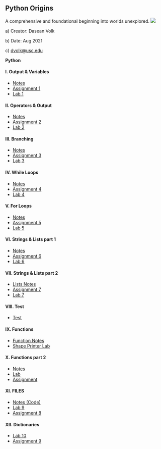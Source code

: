 ## Python Origins
A comprehensive and foundational beginning into worlds unexplored.
![](https://images.unsplash.com/photo-1555949963-ff9fe0c870eb?ixid=MnwxMjA3fDB8MHxwaG90by1wYWdlfHx8fGVufDB8fHx8&ixlib=rb-1.2.1&auto=format&fit=crop&w=1470&q=80)

 a) Creator: Dasean Volk
    
 b) Date: Aug 2021
    
 c) dvolk@usc.edu




**Python**
#### I. Output & Variables
* [Notes]()
* [Assignment 1](lab4_volk_dasean.py)
* [Lab 1]()
#### II. Operators & Output
* [Notes]()
* [Assignment 2]()
* [Lab 2]()
#### III. Branching
* [Notes]()
* [Assignment 3]()
* [Lab 3]()
#### IV. While Loops
* [Notes]()
* [Assignment 4]()
* [Lab 4](lab4_volk_dasean.py)
#### V. For Loops
* [Notes]()
* [Assignment 5]()
* [Lab 5](lab5_volk_dasean.py)
#### VI. Strings & Lists part 1
* [Notes]()
* [Assignment 6]()
* [Lab 6](lab6_volk_dasean.py)
#### VII. Strings & Lists part 2
* [Lists Notes](week7.md)
* [Assignment 7]()
* [Lab 7](lab6_volk_dasean.py)
#### VIII. Test
* [Test](test.py)
#### IX. Functions 
* [Function Notes](week9.py)
* [Shape Printer Lab](lab7.py)
#### X. Functions part 2
* [Notes]()
* [Lab]()
* [Assignment]()
#### XI. FILES
* [Notes](week11.md)[ (Code)](week11notes.py)
* [Lab 9](lab9.py)
* [Assignment 8](a8_volk_dasean.py)
#### XII. Dictionaries
* [Lab 10](lab10.py)
* [Assignment 9](a9_volk_dasean.py)
